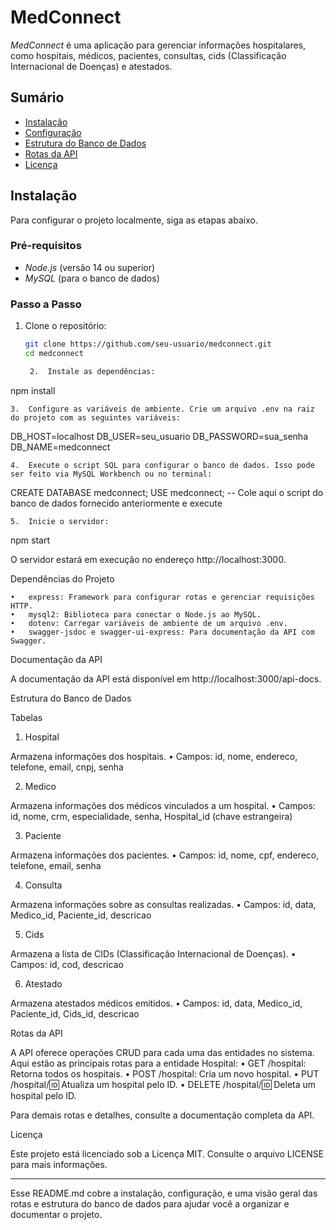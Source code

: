 # MedConnect

*MedConnect* é uma aplicação para gerenciar informações hospitalares, como hospitais, médicos, pacientes, consultas, cids (Classificação Internacional de Doenças) e atestados. 

## Sumário
- [Instalação](#instalação)
- [Configuração](#configuração)
- [Estrutura do Banco de Dados](#estrutura-do-banco-de-dados)
- [Rotas da API](#rotas-da-api)
- [Licença](#licença)

## Instalação

Para configurar o projeto localmente, siga as etapas abaixo.

### Pré-requisitos
- *Node.js* (versão 14 ou superior)
- *MySQL* (para o banco de dados)

### Passo a Passo

1. Clone o repositório:
   ```bash
   git clone https://github.com/seu-usuario/medconnect.git
   cd medconnect

	2.	Instale as dependências:

npm install


	3.	Configure as variáveis de ambiente. Crie um arquivo .env na raiz do projeto com as seguintes variáveis:

DB_HOST=localhost
DB_USER=seu_usuario
DB_PASSWORD=sua_senha
DB_NAME=medconnect


	4.	Execute o script SQL para configurar o banco de dados. Isso pode ser feito via MySQL Workbench ou no terminal:

CREATE DATABASE medconnect;
USE medconnect;
-- Cole aqui o script do banco de dados fornecido anteriormente e execute


	5.	Inicie o servidor:

npm start

O servidor estará em execução no endereço http://localhost:3000.

Dependências do Projeto

	•	express: Framework para configurar rotas e gerenciar requisições HTTP.
	•	mysql2: Biblioteca para conectar o Node.js ao MySQL.
	•	dotenv: Carregar variáveis de ambiente de um arquivo .env.
	•	swagger-jsdoc e swagger-ui-express: Para documentação da API com Swagger.

Documentação da API

A documentação da API está disponível em http://localhost:3000/api-docs.

Estrutura do Banco de Dados

Tabelas

1. Hospital

Armazena informações dos hospitais.
	•	Campos: id, nome, endereco, telefone, email, cnpj, senha

2. Medico

Armazena informações dos médicos vinculados a um hospital.
	•	Campos: id, nome, crm, especialidade, senha, Hospital_id (chave estrangeira)

3. Paciente

Armazena informações dos pacientes.
	•	Campos: id, nome, cpf, endereco, telefone, email, senha

4. Consulta

Armazena informações sobre as consultas realizadas.
	•	Campos: id, data, Medico_id, Paciente_id, descricao

5. Cids

Armazena a lista de CIDs (Classificação Internacional de Doenças).
	•	Campos: id, cod, descricao

6. Atestado

Armazena atestados médicos emitidos.
	•	Campos: id, data, Medico_id, Paciente_id, Cids_id, descricao

Rotas da API

A API oferece operações CRUD para cada uma das entidades no sistema. Aqui estão as principais rotas para a entidade Hospital:
	•	GET /hospital: Retorna todos os hospitais.
	•	POST /hospital: Cria um novo hospital.
	•	PUT /hospital/:id: Atualiza um hospital pelo ID.
	•	DELETE /hospital/:id: Deleta um hospital pelo ID.

Para demais rotas e detalhes, consulte a documentação completa da API.

Licença

Este projeto está licenciado sob a Licença MIT. Consulte o arquivo LICENSE para mais informações.

--- 

Esse README.md cobre a instalação, configuração, e uma visão geral das rotas e estrutura do banco de dados para ajudar você a organizar e documentar o projeto.